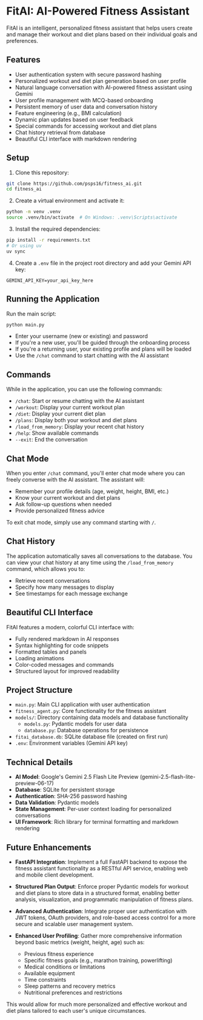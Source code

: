 # FitAI: AI-Powered Fitness Assistant

FitAI is an intelligent, personalized fitness assistant that helps users create and manage their workout and diet plans based on their individual goals and preferences.

## Features

- User authentication system with secure password hashing
- Personalized workout and diet plan generation based on user profile
- Natural language conversation with AI-powered fitness assistant using Gemini
- User profile management with MCQ-based onboarding
- Persistent memory of user data and conversation history
- Feature engineering (e.g., BMI calculation)
- Dynamic plan updates based on user feedback
- Special commands for accessing workout and diet plans
- Chat history retrieval from database
- Beautiful CLI interface with markdown rendering

## Setup

1. Clone this repository:
```bash
git clone https://github.com/psps16/fitness_ai.git
cd fitness_ai
```

2. Create a virtual environment and activate it:
```bash
python -m venv .venv
source .venv/bin/activate  # On Windows: .venv\Scripts\activate
```

3. Install the required dependencies:
```bash
pip install -r requirements.txt
# Or using uv
uv sync
```

4. Create a `.env` file in the project root directory and add your Gemini API key:
```
GEMINI_API_KEY=your_api_key_here
```

## Running the Application

Run the main script:
```bash
python main.py
```

- Enter your username (new or existing) and password
- If you're a new user, you'll be guided through the onboarding process
- If you're a returning user, your existing profile and plans will be loaded
- Use the `/chat` command to start chatting with the AI assistant

## Commands

While in the application, you can use the following commands:
- `/chat`: Start or resume chatting with the AI assistant
- `/workout`: Display your current workout plan
- `/diet`: Display your current diet plan
- `/plans`: Display both your workout and diet plans
- `/load_from_memory`: Display your recent chat history
- `/help`: Show available commands
- `--exit`: End the conversation

## Chat Mode

When you enter `/chat` command, you'll enter chat mode where you can freely converse with the AI assistant. The assistant will:
- Remember your profile details (age, weight, height, BMI, etc.)
- Know your current workout and diet plans
- Ask follow-up questions when needed
- Provide personalized fitness advice

To exit chat mode, simply use any command starting with `/`.

## Chat History

The application automatically saves all conversations to the database. You can view your chat history at any time using the `/load_from_memory` command, which allows you to:
- Retrieve recent conversations
- Specify how many messages to display
- See timestamps for each message exchange

## Beautiful CLI Interface

FitAI features a modern, colorful CLI interface with:
- Fully rendered markdown in AI responses
- Syntax highlighting for code snippets
- Formatted tables and panels
- Loading animations
- Color-coded messages and commands
- Structured layout for improved readability

## Project Structure

- `main.py`: Main CLI application with user authentication
- `fitness_agent.py`: Core functionality for the fitness assistant
- `models/`: Directory containing data models and database functionality
  - `models.py`: Pydantic models for user data
  - `database.py`: Database operations for persistence
- `fitai_database.db`: SQLite database file (created on first run)
- `.env`: Environment variables (Gemini API key)

## Technical Details

- **AI Model**: Google's Gemini 2.5 Flash Lite Preview (gemini-2.5-flash-lite-preview-06-17)
- **Database**: SQLite for persistent storage
- **Authentication**: SHA-256 password hashing
- **Data Validation**: Pydantic models
- **State Management**: Per-user context loading for personalized conversations
- **UI Framework**: Rich library for terminal formatting and markdown rendering

## Future Enhancements

- **FastAPI Integration**: Implement a full FastAPI backend to expose the fitness assistant functionality as a RESTful API service, enabling web and mobile client development.

- **Structured Plan Output**: Enforce proper Pydantic models for workout and diet plans to store data in a structured format, enabling better analysis, visualization, and programmatic manipulation of fitness plans.

- **Advanced Authentication**: Integrate proper user authentication with JWT tokens, OAuth providers, and role-based access control for a more secure and scalable user management system.

- **Enhanced User Profiling**: Gather more comprehensive information beyond basic metrics (weight, height, age) such as:
  - Previous fitness experience
  - Specific fitness goals (e.g., marathon training, powerlifting)
  - Medical conditions or limitations
  - Available equipment
  - Time constraints
  - Sleep patterns and recovery metrics
  - Nutritional preferences and restrictions
  
This would allow for much more personalized and effective workout and diet plans tailored to each user's unique circumstances.
